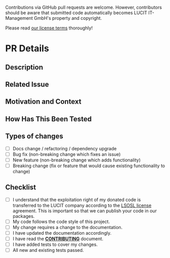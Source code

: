 Contributions via GitHub pull requests are welcome. However, contributors should be aware that submitted code
automatically becomes LUCIT IT-Management GmbH's property and copyright.

Please read [our license terms](https://github.com/LUCIT-Systems-and-Development/lucit-licensing-python/blob/master/LICENSE) 
thoroughly!

# PR Details

<!--- Provide a general summary of your changes in the Title above -->

## Description

<!--- Describe your changes in detail -->

## Related Issue

<!--- This project only accepts pull requests related to open issues -->
<!--- If suggesting a new feature or change, please discuss it in an issue first -->
<!--- If fixing a bug, there should be an issue describing it with steps to reproduce -->
<!--- Please link to the issue here: -->

## Motivation and Context

<!--- Why is this change required? What problem does it solve? -->

## How Has This Been Tested

<!--- Please describe in detail how you tested your changes. -->
<!--- Include details of your testing environment, and the tests you ran to -->
<!--- see how your change affects other areas of the code, etc. -->

## Types of changes

<!--- What types of changes does your code introduce? Put an `x` in all the boxes that apply: -->

- [ ] Docs change / refactoring / dependency upgrade
- [ ] Bug fix (non-breaking change which fixes an issue)
- [ ] New feature (non-breaking change which adds functionality)
- [ ] Breaking change (fix or feature that would cause existing functionality to change)

## Checklist

<!--- Go over all the following points, and put an `x` in all the boxes that apply. -->
<!--- If you're unsure about any of these, don't hesitate to ask. We're here to help! -->

- [ ] I understand that the exploitation right of my donated code is transferred to the LUCIT company according to the 
[LSOSL license](https://github.com/LUCIT-Systems-and-Development/lucit-licensing-python/blob/master/LICENSE) 
agreement. This is important so that we can publish your code in our packages.
- [ ] My code follows the code style of this project.
- [ ] My change requires a change to the documentation.
- [ ] I have updated the documentation accordingly.
- [ ] I have read the 
**[CONTRIBUTING](https://github.com/LUCIT-Systems-and-Development/lucit-licensing-python/blob/master/CONTRIBUTING.md)** 
document.
- [ ] I have added tests to cover my changes.
- [ ] All new and existing tests passed.
